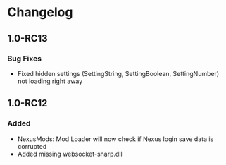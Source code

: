 # Changelog

## 1.0-RC13

### Bug Fixes

- Fixed hidden settings (SettingString, SettingBoolean, SettingNumber) not loading right away

## 1.0-RC12

### Added

- NexusMods: Mod Loader will now check if Nexus login save data is corrupted
- Added missing websocket-sharp.dll
